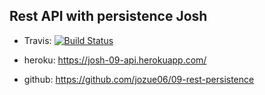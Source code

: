 ## Rest API with persistence Josh

* Travis:
[![Build Status](https://travis-ci.com/jozue06/09-rest-persistence.svg?branch=josh)](https://travis-ci.com/jozue06/09-rest-persistence)

* heroku: https://josh-09-api.herokuapp.com/

* github: https://github.com/jozue06/09-rest-persistence